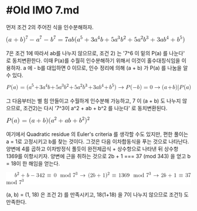 # #Old IMO 7.md #

먼저 조건 2의 주어진 식을 인수분해하자.

![1](/woorim/imgs/33_1.gif)

7은 조건 1에 따라서 ab를 나누지 않으므로, 조건 2) 는 '7^6 이 밑의 P(a) 를 나눈다' 로 동치변환한다. 이때 P(a)를 수월히 인수분해하기
위해서 이것이 홀수대칭식임을 이용하자. a 에 - b를 대입하면 0 이므로, 인수 정리에 의해 (a + b) 가 P(a) 를 나눔을 알 수 있다.

![2](/woorim/imgs/33_2.gif)

그 다음부터는 별 힘 안들이고 수월하게 인수분해 가능하고, 7 이 (a + b) 도 나누지 않으므로, 조건2)는 다시 '7^3이 a^2 + ab + b^2 를 나눈다' 
로 동치변환된다.

![3](/woorim/imgs/33_3.gif)

여기에서 Quadratic residue 의 Euler's criteria 를 생각할 수도 있지만, 편한 풀이는 a = 1로 고정시키고 b를 찾는 것이다. 그것은 다음
이차합동식을 푸는 것으로 나타난다. 양변에 4를 곱하고 이차방정식 풀듯이 완전제곱식 + 상수항으로 나타낸 뒤 상수항 1369를 이항시키자. 양변에 근을
취하는 것으로 2b + 1 === 37 (mod 343) 을 얻고 b = 18이 한 해임을 얻는다.

![4](/woorim/imgs/33_4.gif)

(a, b) = (1, 18) 은 조건 2) 를 만족시키고, 18(1+18) 을 7이 나누지 않으므로 조건1) 도 만족한다.
